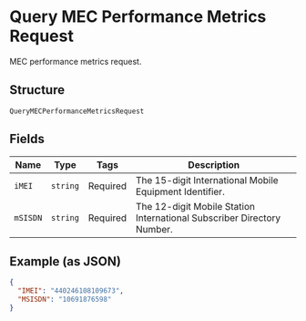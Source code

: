 
# Query MEC Performance Metrics Request

MEC performance metrics request.

## Structure

`QueryMECPerformanceMetricsRequest`

## Fields

| Name | Type | Tags | Description |
|  --- | --- | --- | --- |
| `iMEI` | `string` | Required | The 15-digit International Mobile Equipment Identifier. |
| `mSISDN` | `string` | Required | The 12-digit Mobile Station International Subscriber Directory Number. |

## Example (as JSON)

```json
{
  "IMEI": "440246108109673",
  "MSISDN": "10691876598"
}
```

